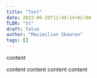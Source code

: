 ```yaml
---
title: "Test"
date: 2022-09-29T12:49:14+02:00
TLDR: "tt"
draft: false
author: "Maximilian Skowron"
tags: []
---
```


content

content
content
content
content